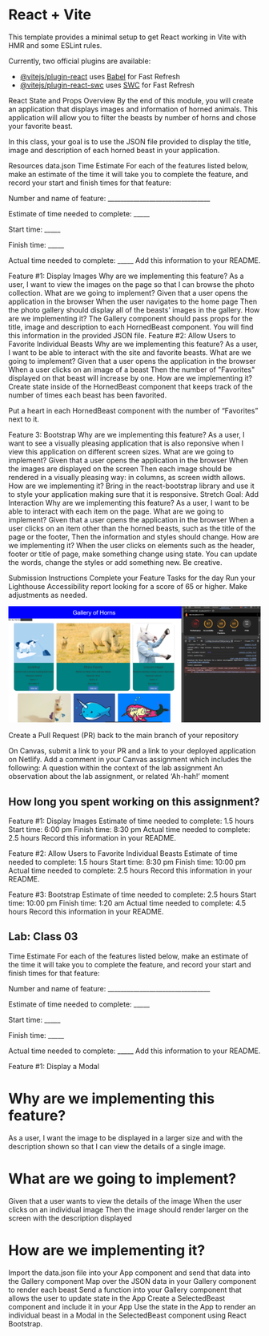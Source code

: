 # React + Vite

This template provides a minimal setup to get React working in Vite with HMR and some ESLint rules.

Currently, two official plugins are available:

- [@vitejs/plugin-react](https://github.com/vitejs/vite-plugin-react/blob/main/packages/plugin-react/README.md) uses [Babel](https://babeljs.io/) for Fast Refresh
- [@vitejs/plugin-react-swc](https://github.com/vitejs/vite-plugin-react-swc) uses [SWC](https://swc.rs/) for Fast Refresh


React State and Props
Overview
By the end of this module, you will create an application that displays images and information of horned animals. This application will allow you to filter the beasts by number of horns and chose your favorite beast.

In this class, your goal is to use the JSON file provided to display the title, image and description of each horned beast in your application.

Resources
data.json
Time Estimate
For each of the features listed below, make an estimate of the time it will take you to complete the feature, and record your start and finish times for that feature:

Number and name of feature: ________________________________

Estimate of time needed to complete: _____

Start time: _____

Finish time: _____

Actual time needed to complete: _____
Add this information to your README.

Feature #1: Display Images
Why are we implementing this feature?
As a user, I want to view the images on the page so that I can browse the photo collection.
What are we going to implement?
Given that a user opens the application in the browser
When the user navigates to the home page
Then the photo gallery should display all of the beasts' images in the gallery.
How are we implementing it?
The Gallery component should pass props for the title, image and description to each HornedBeast component. You will find this information in the provided JSON file.
Feature #2: Allow Users to Favorite Individual Beasts
Why are we implementing this feature?
As a user, I want to be able to interact with the site and favorite beasts.
What are we going to implement?
Given that a user opens the application in the browser
When a user clicks on an image of a beast
Then the number of "Favorites" displayed on that beast will increase by one.
How are we implementing it?
Create state inside of the HornedBeast component that keeps track of the number of times each beast has been favorited.

Put a heart in each HornedBeast component with the number of “Favorites” next to it.

Feature 3: Bootstrap
Why are we implementing this feature?
As a user, I want to see a visually pleasing application that is also reponsive when I view this application on different screen sizes.
What are we going to implement?
Given that a user opens the application in the browser
When the images are displayed on the screen
Then each image should be rendered in a visually pleasing way: in columns, as screen width allows.
How are we implementing it?
Bring in the react-bootstrap library and use it to style your application making sure that it is responsive.
Stretch Goal: Add Interaction
Why are we implementing this feature?
As a user, I want to be able to interact with each item on the page.
What are we going to implement?
    Given that a user opens the application in the browser
    When a user clicks on an item other than the horned beasts, such as the title of the page or the footer,
    Then the information and styles should change.
How are we implementing it?
When the user clicks on elements such as the header, footer or title of page, make something change using state.
You can update the words, change the styles or add something new. Be creative.

Submission Instructions
Complete your Feature Tasks for the day
Run your Lighthouse Accessibility report looking for a score of 65 or higher. Make adjustments as needed.

![Alt text](image.png)


Create a Pull Request (PR) back to the main branch of your repository

On Canvas, submit a link to your PR and a link to your deployed application on Netlify. Add a comment in your Canvas assignment which includes the following:
A question within the context of the lab assignment
An observation about the lab assignment, or related ‘Ah-hah!’ moment


## How long you spent working on this assignment?


Feature #1: Display Images
Estimate of time needed to complete: 1.5 hours
Start time: 6:00 pm
Finish time: 8:30 pm
Actual time needed to complete: 2.5 hours
Record this information in your README.

Feature #2: Allow Users to Favorite Individual Beasts
Estimate of time needed to complete: 1.5 hours
Start time: 8:30 pm
Finish time: 10:00 pm
Actual time needed to complete: 2.5 hours
Record this information in your README.

Feature #3: Bootstrap
Estimate of time needed to complete: 2.5 hours
Start time: 10:00 pm
Finish time: 1:20 am
Actual time needed to complete: 4.5 hours
Record this information in your README.

## Lab: Class 03

Time Estimate
For each of the features listed below, make an estimate of the time it will take you to complete the feature, and record your start and finish times for that feature:

Number and name of feature: ________________________________

Estimate of time needed to complete: _____

Start time: _____

Finish time: _____

Actual time needed to complete: _____
Add this information to your README.

Feature #1: Display a Modal
# Why are we implementing this feature?

As a user, I want the image to be displayed in a larger size and with the description shown so that I can view the details of a single image.

# What are we going to implement?

Given that a user wants to view the details of the image
When the user clicks on an individual image
Then the image should render larger on the screen with the description displayed

# How are we implementing it?

Import the data.json file into your App component and send that data into the Gallery component
Map over the JSON data in your Gallery component to render each beast
Send a function into your Gallery component that allows the user to update state in the App
Create a SelectedBeast component and include it in your App
Use the state in the App to render an individual beast in a Modal in the SelectedBeast component using React Bootstrap.
